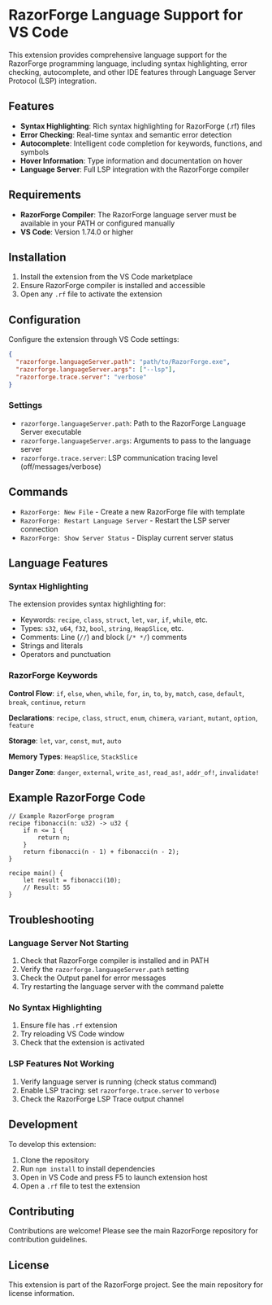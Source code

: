 # RazorForge Language Support for VS Code

This extension provides comprehensive language support for the RazorForge programming language, including syntax
highlighting, error checking, autocomplete, and other IDE features through Language Server Protocol (LSP) integration.

## Features

- **Syntax Highlighting**: Rich syntax highlighting for RazorForge (.rf) files
- **Error Checking**: Real-time syntax and semantic error detection
- **Autocomplete**: Intelligent code completion for keywords, functions, and symbols
- **Hover Information**: Type information and documentation on hover
- **Language Server**: Full LSP integration with the RazorForge compiler

## Requirements

- **RazorForge Compiler**: The RazorForge language server must be available in your PATH or configured manually
- **VS Code**: Version 1.74.0 or higher

## Installation

1. Install the extension from the VS Code marketplace
2. Ensure RazorForge compiler is installed and accessible
3. Open any `.rf` file to activate the extension

## Configuration

Configure the extension through VS Code settings:

```json
{
  "razorforge.languageServer.path": "path/to/RazorForge.exe",
  "razorforge.languageServer.args": ["--lsp"],
  "razorforge.trace.server": "verbose"
}
```

### Settings

- `razorforge.languageServer.path`: Path to the RazorForge Language Server executable
- `razorforge.languageServer.args`: Arguments to pass to the language server
- `razorforge.trace.server`: LSP communication tracing level (off/messages/verbose)

## Commands

- `RazorForge: New File` - Create a new RazorForge file with template
- `RazorForge: Restart Language Server` - Restart the LSP server connection
- `RazorForge: Show Server Status` - Display current server status

## Language Features

### Syntax Highlighting

The extension provides syntax highlighting for:

- Keywords: `recipe`, `class`, `struct`, `let`, `var`, `if`, `while`, etc.
- Types: `s32`, `u64`, `f32`, `bool`, `string`, `HeapSlice`, etc.
- Comments: Line (`//`) and block (`/* */`) comments
- Strings and literals
- Operators and punctuation

### RazorForge Keywords

**Control Flow**: `if`, `else`, `when`, `while`, `for`, `in`, `to`, `by`, `match`, `case`, `default`, `break`,
`continue`, `return`

**Declarations**: `recipe`, `class`, `struct`, `enum`, `chimera`, `variant`, `mutant`, `option`, `feature`

**Storage**: `let`, `var`, `const`, `mut`, `auto`

**Memory Types**: `HeapSlice`, `StackSlice`

**Danger Zone**: `danger`, `external`, `write_as!`, `read_as!`, `addr_of!`, `invalidate!`

## Example RazorForge Code

```razorforge
// Example RazorForge program
recipe fibonacci(n: u32) -> u32 {
    if n <= 1 {
        return n;
    }
    return fibonacci(n - 1) + fibonacci(n - 2);
}

recipe main() {
    let result = fibonacci(10);
    // Result: 55
}
```

## Troubleshooting

### Language Server Not Starting

1. Check that RazorForge compiler is installed and in PATH
2. Verify the `razorforge.languageServer.path` setting
3. Check the Output panel for error messages
4. Try restarting the language server with the command palette

### No Syntax Highlighting

1. Ensure file has `.rf` extension
2. Try reloading VS Code window
3. Check that the extension is activated

### LSP Features Not Working

1. Verify language server is running (check status command)
2. Enable LSP tracing: set `razorforge.trace.server` to `verbose`
3. Check the RazorForge LSP Trace output channel

## Development

To develop this extension:

1. Clone the repository
2. Run `npm install` to install dependencies
3. Open in VS Code and press F5 to launch extension host
4. Open a `.rf` file to test the extension

## Contributing

Contributions are welcome! Please see the main RazorForge repository for contribution guidelines.

## License

This extension is part of the RazorForge project. See the main repository for license information.
